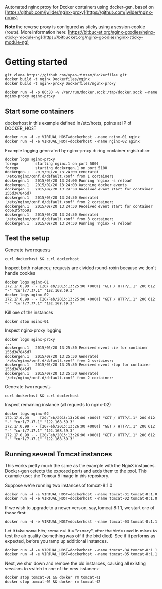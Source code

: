Automated nginx proxy for Docker containers using docker-gen, based on [https://github.com/jwilder/nginx-proxy](https://github.com/jwilder/nginx-proxy)

**Note** the reverse proxy is configured as sticky using a session-cookie (route). More information here: [https://bitbucket.org/nginx-goodies/nginx-sticky-module-ng](https://bitbucket.org/nginx-goodies/nginx-sticky-module-ng)

# Getting started
    git clone https://github.com/open-zimzam/Dockerfiles.git
    docker build -t nginx Dockerfiles/nginx
    docker build -t nginx-proxy Dockerfiles/nginx-proxy
    
    docker run -d -p 80:80 -v /var/run/docker.sock:/tmp/docker.sock --name nginx-proxy nginx-proxy 

## Start some containers
dockerhost in this example defined in /etc/hosts, points at IP of DOCKER_HOST

    docker run -d -e VIRTUAL_HOST=dockerhost --name nginx-01 nginx
    docker run -d -e VIRTUAL_HOST=dockerhost --name nginx-02 nginx

Example logging generated by nginx-proxy during container registration:

    docker logs nginx-proxy
    forego      | starting nginx.1 on port 5000
    forego      | starting dockergen.1 on port 5100
    dockergen.1 | 2015/02/20 13:24:00 Generated '/etc/nginx/conf.d/default.conf' from 1 containers
    dockergen.1 | 2015/02/20 13:24:00 Running 'nginx -s reload'
    dockergen.1 | 2015/02/20 13:24:00 Watching docker events
    dockergen.1 | 2015/02/20 13:24:30 Received event start for container 155d347845d7
    dockergen.1 | 2015/02/20 13:24:30 Generated '/etc/nginx/conf.d/default.conf' from 2 containers
    dockergen.1 | 2015/02/20 13:24:30 Received event start for container cc661f5fb591
    dockergen.1 | 2015/02/20 13:24:30 Generated '/etc/nginx/conf.d/default.conf' from 3 containers
    dockergen.1 | 2015/02/20 13:24:30 Running 'nginx -s reload'

## Test the setup

Generate two requests

    curl dockerhost && curl dockerhost

Inspect both instances; requests are divided round-robin because we don't handle cookies

    docker logs nginx-01
    172.17.0.99 - - [20/Feb/2015:13:25:00 +0000] "GET / HTTP/1.1" 200 612 "-" "curl/7.37.1" "192.168.59.3"
    docker logs nginx-02
    172.17.0.99 - - [20/Feb/2015:13:25:00 +0000] "GET / HTTP/1.1" 200 612 "-" "curl/7.37.1" "192.168.59.3"

Kill one of the instances

    docker stop nginx-01

Inspect nginx-proxy logging

    docker logs nginx-proxy
    ...
    dockergen.1 | 2015/02/20 13:25:30 Received event die for container 155d347845d7
    dockergen.1 | 2015/02/20 13:25:30 Generated '/etc/nginx/conf.d/default.conf' from 2 containers
    dockergen.1 | 2015/02/20 13:25:30 Received event stop for container 155d347845d7
    dockergen.1 | 2015/02/20 13:25:30 Generated '/etc/nginx/conf.d/default.conf' from 2 containers

Generate two requests

    curl dockerhost && curl dockerhost

Inspect remaining instance (all requests to nginx-02)

    docker logs nginx-02
    172.17.0.99 - - [20/Feb/2015:13:25:00 +0000] "GET / HTTP/1.1" 200 612 "-" "curl/7.37.1" "192.168.59.3"
    172.17.0.99 - - [20/Feb/2015:13:26:00 +0000] "GET / HTTP/1.1" 200 612 "-" "curl/7.37.1" "192.168.59.3"
    172.17.0.99 - - [20/Feb/2015:13:26:00 +0000] "GET / HTTP/1.1" 200 612 "-" "curl/7.37.1" "192.168.59.3"

## Running several Tomcat instances
This works pretty much the same as the example with the NginX instances. Docker-gen detects the exposed ports and adds them to the pool.
This example uses the Tomcat 8 image in this repository.

Suppose we're running two instances of tomcat-8:1.0

    docker run -d -e VIRTUAL_HOST=dockerhost --name tomcat-01 tomcat-8:1.0
    docker run -d -e VIRTUAL_HOST=dockerhost --name tomcat-02 tomcat-8:1.0

If we wish to upgrade to a newer version, say, tomcat-8:1.1, we start one of those first:

    docker run -d -e VIRTUAL_HOST=dockerhost --name tomcat-03 tomcat-8:1.1

Let it take some hits; some call it a "canary", after the birds used in mines to test the air quality (something was off if the bird died). See if it performs as expected, before you ramp up additional instances. 

    docker run -d -e VIRTUAL_HOST=dockerhost --name tomcat-04 tomcat-8:1.1
    docker run -d -e VIRTUAL_HOST=dockerhost --name tomcat-05 tomcat-8:1.1

Next, we shut down and remove the old instances, causing all existing sessions to switch to one of the new instances:

    docker stop tomcat-01 && docker rm tomcat-01
    docker stop tomcat-02 && docker rm tomcat-02
